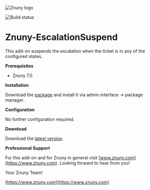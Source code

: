 ![Znuny logo](https://www.znuny.com/assets/images/logo_small.png)

![Build status](https://badge.proxy.znuny.com/Znuny4OTRS-EscalationSuspend/rel-7_0)

Znuny-EscalationSuspend
=======================
This add-on suspends the escalation when the ticket is in any of the configured states.

**Prerequisites**

- Znuny 7.0

**Installation**

Download the [package](https://addons.znuny.com/api/addon_repos/public/3063/latest) and install it via admin interface -> package manager.

**Configuration**

No further configuration required.

**Download**

Download the [latest version](https://addons.znuny.com/api/addon_repos/public/3063/latest).

**Professional Support**

For this add-on and for Znuny in general visit [www.znuny.com](https://www.znuny.com). Looking forward to hear from you!

Your Znuny Team!

[https://www.znuny.com](https://www.znuny.com)
